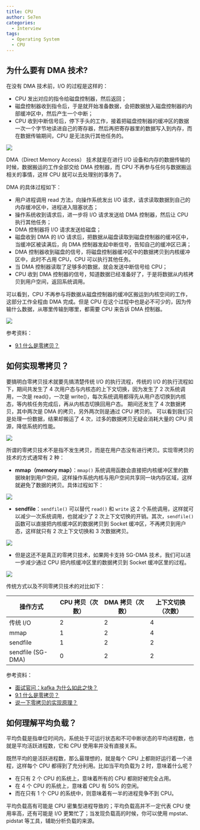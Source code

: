 ```yaml
---
title: CPU
author: Se7en
categories:
  - Interview
tags:
  - Operating System
  - CPU
---
```


## 为什么要有 DMA 技术?

在没有 DMA 技术前，I/O 的过程是这样的：

- CPU 发出对应的指令给磁盘控制器，然后返回；
- 磁盘控制器收到指令后，于是就开始准备数据，会把数据放入磁盘控制器的内部缓冲区中，然后产生一个中断；
- CPU 收到中断信号后，停下手头的工作，接着把磁盘控制器的缓冲区的数据一次一个字节地读进自己的寄存器，然后再把寄存器里的数据写入到内存，而在数据传输期间，CPU 是无法执行其他任务的。

![](https://chengzw258.oss-cn-beijing.aliyuncs.com/Article/202410231324143.png)

DMA（Direct Memory Access） 技术就是在进行 I/O 设备和内存的数据传输的时候，数据搬运的工作全部交给 DMA 控制器，而 CPU 不再参与任何与数据搬运相关的事情，这样 CPU 就可以去处理别的事务了。

DMA 的具体过程如下：

- 用户进程调用 read 方法，向操作系统发出 I/O 请求，请求读取数据到自己的内存缓冲区中，进程进入阻塞状态；
- 操作系统收到请求后，进一步将 I/O 请求发送给 DMA 控制器，然后让 CPU 执行其他任务；
- DMA 控制器将 I/O 请求发送给磁盘；
- 磁盘收到 DMA 的 I/O 请求后，把数据从磁盘读取到磁盘控制器的缓冲区中，当缓冲区被读满后，向 DMA 控制器发起中断信号，告知自己的缓冲区已满；
- DMA 控制器收到磁盘的信号，将磁盘控制器缓冲区中的数据拷贝到内核缓冲区中，此时不占用 CPU，CPU 可以执行其他任务。
- 当 DMA 控制器读取了足够多的数据，就会发送中断信号给 CPU；
- CPU 收到 DMA 控制器的信号，知道数据已经准备好了，于是将数据从内核拷贝到用户空间，返回系统调用。

可以看到，CPU 不再参与将数据从磁盘控制器的缓冲区搬运到内核空间的工作，这部分工作全程由 DMA 完成。但是 CPU 在这个过程中也是必不可少的，因为传输什么数据，从哪里传输到哪里，都需要 CPU 来告诉 DMA 控制器。

![](https://chengzw258.oss-cn-beijing.aliyuncs.com/Article/202410231330513.png)

参考资料：

- [9.1 什么是零拷贝？](https://xiaolincoding.com/os/8_network_system/zero_copy.html#%E4%B8%BA%E4%BB%80%E4%B9%88%E8%A6%81%E6%9C%89-dma-%E6%8A%80%E6%9C%AF)

## 如何实现零拷贝？

要搞明白零拷贝技术就要先搞清楚传统 I/O 的执行流程，传统的 I/O 的执行流程如下，期间共发生了 4 次用户态与内核态的上下文切换，因为发生了 2 次系统调用，一次是 read()，一次是 write()，每次系统调用都得先从用户态切换到内核态，等内核任务完成后，再从内核态切换回用户态。
期间还发生了 4 次数据拷贝，其中两次是 DMA 的拷贝，另外两次则是通过 CPU 拷贝的。
可以看到我们只是处理一份数据，结果却搬运了 4 次，过多的数据拷贝无疑会消耗大量的 CPU 资源，降低系统的性能。

![](https://chengzw258.oss-cn-beijing.aliyuncs.com/Article/202410231339848.png)

所谓的零拷贝技术不是指不发生拷贝，而是在用户态没有进行拷贝。实现零拷贝的技术的方式通常有 2 种：

- **mmap（memory map）**：`mmap()` 系统调用函数会直接把内核缓冲区里的数据映射到用户空间，这样操作系统内核与用户空间共享同一块内存区域，这样就避免了数据的拷贝。具体过程如下：

![](https://chengzw258.oss-cn-beijing.aliyuncs.com/Article/202410231345331.png)

- **sendfile**：`sendfile()` 可以替代 `read()` 和 `write` 这 2 个系统调用，这样就可以减少一次系统调用，也就减少了 2 次上下文切换的开销。其次，`sendfile()` 函数可以直接把内核缓冲区的数据拷贝到 Socket 缓冲区，不再拷贝到用户态，这样就只有 2 次上下文切换和 3 次数据拷贝。

![](https://chengzw258.oss-cn-beijing.aliyuncs.com/Article/202410231351414.png)

- 但是这还不是真正的零拷贝技术，如果网卡支持 SG-DMA 技术，我们可以进一步减少通过 CPU 把内核缓冲区里的数据拷贝到 Socket 缓冲区里的过程。

![](https://chengzw258.oss-cn-beijing.aliyuncs.com/Article/202410231352570.png)

传统方式以及不同零拷贝技术的对比如下：

| 操作方式              | CPU 拷贝（次数） | DMA 拷贝（次数） | 上下文切换（次数） |
|-------------------|------------| ---------------- | ------------------ |
| 传统 I/O            | 2          | 2                | 4                  |
| mmap              | 1          | 2                | 4                  |
| sendfile          | 1          | 2                | 2                  |
| sendfile (SG-DMA) | 0          | 2                | 2                  |

参考资料：

- [面试官问：kafka 为什么如此之快？](https://xie.infoq.cn/article/51b6764c48ff70988e124a868)
- [9.1 什么是零拷贝？](https://xiaolincoding.com/os/8_network_system/zero_copy.html#%E4%B8%BA%E4%BB%80%E4%B9%88%E8%A6%81%E6%9C%89-dma-%E6%8A%80%E6%9C%AF)
- [说一下零拷贝的实现原理？](https://www.javacn.site/interview/basic/zero-copy.html)

## 如何理解平均负载？

平均负载是指单位时间内，系统处于可运行状态和不可中断状态的平均进程数，也就是平均活跃进程数，它和 CPU 使用率并没有直接关系。

既然平均的是活跃进程数，那么最理想的，就是每个 CPU 上都刚好运行着一个进程，这样每个 CPU 都得到了充分利用。比如当平均负载为 2 时，意味着什么呢？

- 在只有 2 个 CPU 的系统上，意味着所有的 CPU 都刚好被完全占用。
- 在 4 个 CPU 的系统上，意味着 CPU 有 50% 的空闲。
- 而在只有 1 个 CPU 的系统中，则意味着有一半的进程竞争不到 CPU。

平均负载高有可能是 CPU 密集型进程导致的；平均负载高并不一定代表 CPU 使用率高，还有可能是 I/O 更繁忙了；当发现负载高的时候，你可以使用 mpstat、pidstat 等工具，辅助分析负载的来源。
